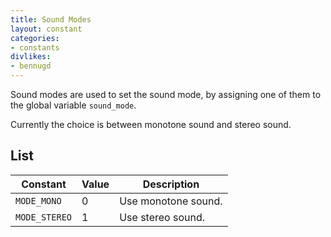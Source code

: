 ```yaml
---
title: Sound Modes
layout: constant
categories:
- constants
divlikes:
- bennugd
---
```


Sound modes are used to set the sound mode, by assigning one of them to the global variable `sound_mode`.

Currently the choice is between monotone sound and stereo sound.

## List

| Constant | Value | Description |
|---|---|---|
| `MODE_MONO` | 0 | Use monotone sound. |
| `MODE_STEREO` | 1 | Use stereo sound. |
